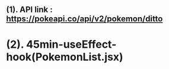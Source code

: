 ## (1). API link : https://pokeapi.co/api/v2/pokemon/ditto

# (2). 45min-useEffect-hook(PokemonList.jsx)
